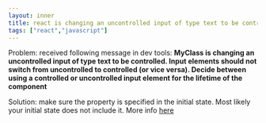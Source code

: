 ```yaml
---
layout: inner
title: react is changing an uncontrolled input of type text to be controlled
tags: ["react","javascript"]
---
```

Problem: received following message in dev tools: <b>MyClass is changing an uncontrolled input of type text to be controlled. Input elements should not switch from uncontrolled to controlled (or vice versa). Decide between using a controlled or uncontrolled input element for the lifetime of the component</b>

Solution: make sure the property is specified in the initial state. Most likely your initial state does not include it. More info [here](http://stackoverflow.com/questions/37427508/react-changing-an-uncontrolled-input)
